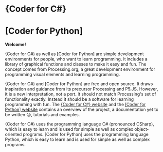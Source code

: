 # {Coder for C#}
# [Coder for Python]
**Welcome!** 

{Coder for C#} as well as [Coder for Python] are simple development environments for people, who want to learn programming. It includes a library of graphical functions and classes to make it easy and fun. The concept comes from Processing.org, a great development environment for programming visual elements and learning programming. 

{Coder for C#} and [Coder for Python] are free and open source. It draws inspiration and guidance from its precursor Processing and P5.JS. However, it is a new interpretation, not a port. It should not match Processing's set of functionality exactly. Instead it should be a software for learning programming with fun. The [{Coder for C#} website](https://www2.wi.hs-flensburg.de/media/pb/coder/) and the [[Coder for Python] website](https://www2.wi.hs-flensburg.de/media/pb/coderPython/) contains an  overview of the project, a documentation yet to be written :wink:, tutorials and examples.

{Coder for C#} uses the programming language C# (pronounced CSharp), which is easy to learn and is used for simple as well as complex object-oriented programs.
[Coder for Python] uses the programming language Python, which is easy to learn and is used for simple as well as complex programs.
